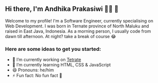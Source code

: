 ## Hi there, I'm Andhika Prakasiwi 👨‍💻 👋

Welcome to my profile! I'm a Software Engineer, currently specialising on Web Development. I was born in Ternate province of North Maluku and raised in East Java, Indonesia. As a morning person, I usually code from dawn till afternoon. At night? take a break of course 😂

### Here are some ideas to get you started:

- 🔭 I’m currently working on [Tetrate](https://www.tetrate.io/)
- 🌱 I’m currently learning HTML, CSS & JavaScript
- 😄 Pronouns: he/him
- ⚡ Fun fact: No fun fact 🤫

<!--
**rakasiwi23/rakasiwi23** is a ✨ _special_ ✨ repository because its `README.md` (this file) appears on your GitHub profile.

Here are some ideas to get you started:

- 🔭 I’m currently working on ...
- 🌱 I’m currently learning ...
- 👯 I’m looking to collaborate on ...
- 🤔 I’m looking for help with ...
- 💬 Ask me about ...
- 📫 How to reach me: ...
- 😄 Pronouns: ...
- ⚡ Fun fact: ...
-->

